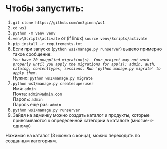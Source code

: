 # Чтобы запустить:  

1. ```git clone https://github.com/on3ginnn/ws1```
2. ```cd ws1```
3. ```python -m venv venv```
4. ```venv\Scripts\activate``` or (if linux) ```source venv/Scripts/activate```
5. ```pip install -r requirements.txt```
6. Если при запуске (```python ws1/manage.py runserver```) вывело примерно такое сообщение:  
*```You have 20 unapplied migration(s). Your project may not work properly until you apply the migrations for app(s): admin, auth, catalog, contenttypes, sessions. Run 'python manage.py migrate' to apply them.```*  
Нужно: ```python ws1/manage.py migrate```
7. ```python ws1/manage.py createsuperuser```  
Имя: ```admin```  
Почта: ```admin@admin.com```  
Пароль: ```admin```  
Пароль еще раз: ```admin```  
8. ```python ws1/manage.py runserver```
9. Зайдя на админку можно создать каталог и продукты, которые привязываются к определенной категории в каталоге (многие-к-одному)  

Нажимая на каталог (3 иконка с конца), можно переходить по созданным категориям.